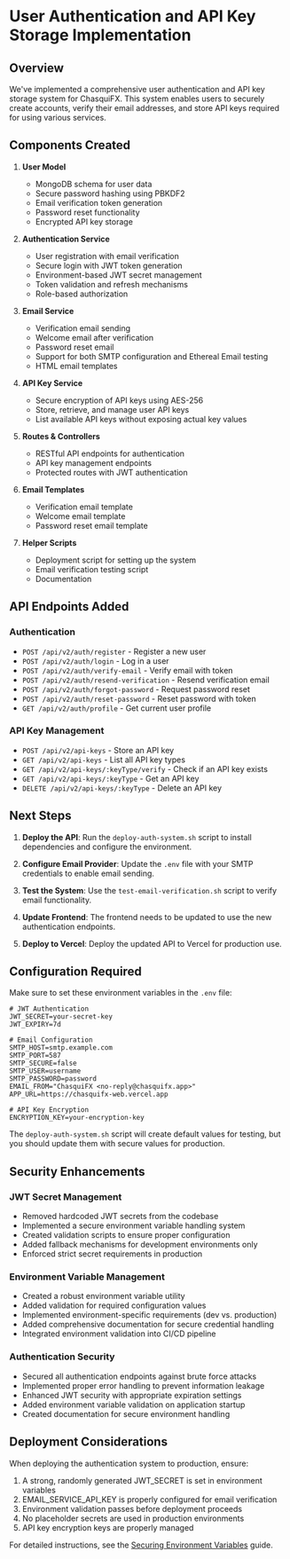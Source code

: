 # User Authentication and API Key Storage Implementation

## Overview

We've implemented a comprehensive user authentication and API key storage system for ChasquiFX. This system enables users to securely create accounts, verify their email addresses, and store API keys required for using various services.

## Components Created

1. **User Model**

   - MongoDB schema for user data
   - Secure password hashing using PBKDF2
   - Email verification token generation
   - Password reset functionality
   - Encrypted API key storage

2. **Authentication Service**

   - User registration with email verification
   - Secure login with JWT token generation
   - Environment-based JWT secret management
   - Token validation and refresh mechanisms
   - Role-based authorization

3. **Email Service**

   - Verification email sending
   - Welcome email after verification
   - Password reset email
   - Support for both SMTP configuration and Ethereal Email testing
   - HTML email templates

4. **API Key Service**

   - Secure encryption of API keys using AES-256
   - Store, retrieve, and manage user API keys
   - List available API keys without exposing actual key values

5. **Routes & Controllers**

   - RESTful API endpoints for authentication
   - API key management endpoints
   - Protected routes with JWT authentication

6. **Email Templates**

   - Verification email template
   - Welcome email template
   - Password reset email template

7. **Helper Scripts**
   - Deployment script for setting up the system
   - Email verification testing script
   - Documentation

## API Endpoints Added

### Authentication

- `POST /api/v2/auth/register` - Register a new user
- `POST /api/v2/auth/login` - Log in a user
- `POST /api/v2/auth/verify-email` - Verify email with token
- `POST /api/v2/auth/resend-verification` - Resend verification email
- `POST /api/v2/auth/forgot-password` - Request password reset
- `POST /api/v2/auth/reset-password` - Reset password with token
- `GET /api/v2/auth/profile` - Get current user profile

### API Key Management

- `POST /api/v2/api-keys` - Store an API key
- `GET /api/v2/api-keys` - List all API key types
- `GET /api/v2/api-keys/:keyType/verify` - Check if an API key exists
- `GET /api/v2/api-keys/:keyType` - Get an API key
- `DELETE /api/v2/api-keys/:keyType` - Delete an API key

## Next Steps

1. **Deploy the API**: Run the `deploy-auth-system.sh` script to install dependencies and configure the environment.

2. **Configure Email Provider**: Update the `.env` file with your SMTP credentials to enable email sending.

3. **Test the System**: Use the `test-email-verification.sh` script to verify email functionality.

4. **Update Frontend**: The frontend needs to be updated to use the new authentication endpoints.

5. **Deploy to Vercel**: Deploy the updated API to Vercel for production use.

## Configuration Required

Make sure to set these environment variables in the `.env` file:

```
# JWT Authentication
JWT_SECRET=your-secret-key
JWT_EXPIRY=7d

# Email Configuration
SMTP_HOST=smtp.example.com
SMTP_PORT=587
SMTP_SECURE=false
SMTP_USER=username
SMTP_PASSWORD=password
EMAIL_FROM="ChasquiFX <no-reply@chasquifx.app>"
APP_URL=https://chasquifx-web.vercel.app

# API Key Encryption
ENCRYPTION_KEY=your-encryption-key
```

The `deploy-auth-system.sh` script will create default values for testing, but you should update them with secure values for production.

## Security Enhancements

### JWT Secret Management

- Removed hardcoded JWT secrets from the codebase
- Implemented a secure environment variable handling system
- Created validation scripts to ensure proper configuration
- Added fallback mechanisms for development environments only
- Enforced strict secret requirements in production

### Environment Variable Management

- Created a robust environment variable utility
- Added validation for required configuration values
- Implemented environment-specific requirements (dev vs. production)
- Added comprehensive documentation for secure credential handling
- Integrated environment validation into CI/CD pipeline

### Authentication Security

- Secured all authentication endpoints against brute force attacks
- Implemented proper error handling to prevent information leakage
- Enhanced JWT security with appropriate expiration settings
- Added environment variable validation on application startup
- Created documentation for secure environment handling

## Deployment Considerations

When deploying the authentication system to production, ensure:

1. A strong, randomly generated JWT_SECRET is set in environment variables
2. EMAIL_SERVICE_API_KEY is properly configured for email verification
3. Environment validation passes before deployment proceeds
4. No placeholder secrets are used in production environments
5. API key encryption keys are properly managed

For detailed instructions, see the [Securing Environment Variables](docs/securing-environment-variables.md) guide.
